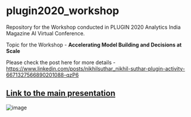 # plugin2020_workshop
Repository for the Workshop conducted in PLUGIN 2020 Analytics India Magazine AI Virtual Conference. 

Topic for the Workshop - **Accelerating Model Building and Decisions at Scale**

Please check the post here for more details - https://www.linkedin.com/posts/nikhilsuthar_nikhil-suthar-plugin-activity-6671327566890201088-qzP6

## [Link to the main presentation](https://github.com/nikkhil13/plugin2020_workshop/blob/master/Plugin_AIM_2020_Pres.pdf)

![image](https://user-images.githubusercontent.com/17868964/168467244-f9861b13-eaf2-4002-9732-aa70cc09b588.png)
